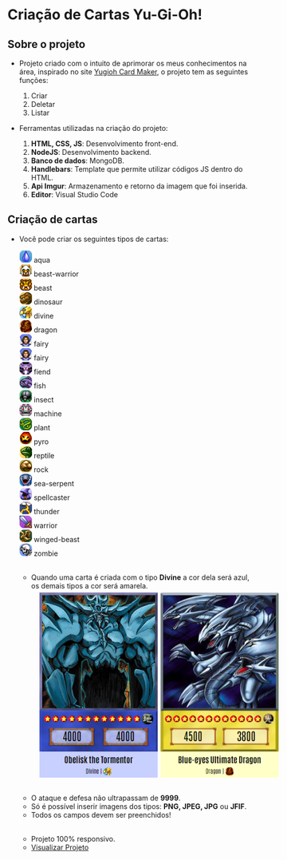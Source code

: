 # Criação de Cartas Yu-Gi-Oh!

## Sobre o projeto
* Projeto criado com o intuito de aprimorar os meus conhecimentos na área, inspirado no site <a href="https://www.cardmaker.net/yugioh/">Yugioh Card Maker</a>, o projeto tem as seguintes funções: 
   <ol>
      <li>Criar</li>
      <li>Deletar</li>
      <li>Listar</li>
   </ol>  

* Ferramentas utilizadas na criação do projeto:
   <ol>
      <li><b>HTML, CSS, JS</b>: Desenvolvimento front-end.</li>
      <li><b>NodeJS</b>: Desenvolvimento backend.</li>
      <li><b>Banco de dados</b>: MongoDB.</li>
      <li><b>Handlebars</b>: Template que permite utilizar códigos JS dentro do HTML.</li>
      <li><b>Api Imgur</b>: Armazenamento e retorno da imagem que foi inserida.</li>
      <li><b>Editor</b>: Visual Studio Code</li>
   </ol> 


## Criação de cartas

* Você pode criar os seguintes tipos de cartas:

   <div> 
      <img src="public/image/types/aqua.png" width="25px">
      <span>aqua</span>
   </div>
     
   <div>  
      <img src="public/image/types/beast-warrior.png" width="25px"> 
      <span>beast-warrior</span>
   </div>

   <div>
      <img src="public/image/types/beast.png" width="25px">
      <span>beast</span>
   </div>

   <div>
      <img src="public/image/types/dinosaur.png" width="25px">
      <span>dinosaur</span>
   </div>

   <div>
      <img src="public/image/types/divine.png" width="25px"> 
      <span>divine</span>
   </div>

   <div>
      <img src="public/image/types/dragon.png" width="25px">
      <span>dragon</span>
   </div>

  <div>
  <img src="public/image/types/fairy.png" width="25px">
   <span>fairy</span>
  </div>

  <div>
  <img src="public/image/types/fairy.png" width="25px">
   <span>fairy</span>
  </div>

  <div>
  <img src="public/image/types/fiend.png" width="25px">
   <span>fiend</span>
  </div>

  <div>
  <img src="public/image/types/fish.png" width="25px">
   <span>fish</span>
  </div>
  
   <div>   
      <img src="public/image/types/insect.png" width="25px">
      <span>insect</span>
   </div>

   <div>  
      <img src="public/image/types/machine.png" width="25px">
      <span>machine</span>
   </div>
     
   <div> 
      <img src="public/image/types/plant.png" width="25px">
      <span>plant</span>
   </div>

   <div> 
      <img src="public/image/types/pyro.png" width="25px">
      <span>pyro</span>
   </div>  
   <div> 
      <img src="public/image/types/reptile.png" width="25px">
      <span>reptile</span>
   </div>  
   <div> 
      <img src="public/image/types/rock.png" width="25px">
      <span>rock</span>
   </div>  
   <div> 
      <img src="public/image/types/sea-serpent.png" width="25px">
      <span>sea-serpent</span>
     
   <div> 
      <img src="public/image/types/spellcaster.png" width="25px">
      <span>spellcaster</span>
   </div>
   <div> 
      <img src="public/image/types/thunder.png" width="25px">
      <span>thunder</span>
   </div>  
   <div> 
      <img src="public/image/types/warrior.png" width="25px">
      <span>warrior</span>
   </div>
   <div> 
      <img src="public/image/types/winged-beast.png" width="25px">
      <span>winged-beast</span>
   </div>  
   <div> 
      <img src="public/image/types/zombie.png" width="25px">
      <span>zombie</span>
   </div>   
   

   <br/>

   * Quando uma carta é criada com o tipo <b>Divine</b> a cor dela será azul, os demais tipos a cor será amarela.

   <img style="margin: 5px 0 15px 40px;" src="public/image/cards.png">

   * O ataque e defesa não ultrapassam de <b>9999</b>. 
   * Só é possível inserir imagens dos tipos: <b>PNG, JPEG, JPG</b> ou <b>JFIF</b>.
   * Todos os campos devem ser preenchidos!</span>

   <br/>

   * Projeto 100% responsivo.
   * <a href="https://yugioh-create-card.herokuapp.com/">Visualizar Projeto</a>
